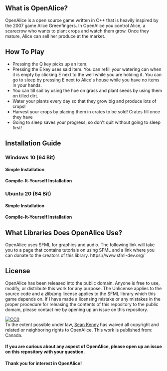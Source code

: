 <h2> What is OpenAlice? </h2>
<p> OpenAlice is a open source game written in C++ that is heavily inspired by the 2007 game Alice Greenfingers. In OpenAlice you control Alice, a scarecrow who wants to plant crops and watch them grow. Once they mature, Alice can sell her produce at the market. </p>

<h2> How To Play </h2>
<ul>
 <li> Pressing the Q key picks up an item. </li>
 <li> Pressing the E key uses said item. You can refill your watering can when it is empty by clicking E next to the well while you are holding it. You can go to sleep by pressing E next to Alice's house while you have no items in your hands. </li>
 <li> You can till soil by using the hoe on grass and plant seeds by using them on tilled dirt. </li>
 <li> Water your plants every day so that they grow big and produce lots of crops! </li>
 <li> Harvest your crops by placing them in crates to be sold! Crates fill once they have </li>
 <li> Going to sleep saves your progress, so don't quit without going to sleep first! </li>
</ul>

<h2> Installation Guide </h2>
<h3> Windows 10 (64 Bit) </h3>
<h4> Simple Installation </h4>
<p> </p>
<h4> Compile-It-Yourself Installation </h4>
<p> </p>
<h3> Ubuntu 20 (64 Bit) </h3>
<h4> Simple Installation </h4>
<p> </p>
<h4> Compile-It-Yourself Installation </h4>
<p> </p>

<h2> What Libraries Does OpenAlice Use? </h2>
<p> OpenAlice uses SFML for graphics and audio. The following link will take you to a page that contains tutorials on using SFML and a link where you can donate to the creators of this library. https://www.sfml-dev.org/ </p>

<h2> License </h2>
<p> 
  OpenAlice has been released into the public domain. Anyone is free to use, modify, or distribute this work for any purpose. The Unlicense applies to the source code and a zlib/png license applies to the SFML library which this game depends on. If I have made a licensing mistake or any mistakes in the proper procedure for releasing the contents of this repository to the public domain, please contact me by opening up an issue on this repository. 
</p>
<p xmlns:dct="http://purl.org/dc/terms/" xmlns:vcard="http://www.w3.org/2001/vcard-rdf/3.0#">
  <a rel="license"
     href="http://creativecommons.org/publicdomain/zero/1.0/">
    <img src="http://i.creativecommons.org/p/zero/1.0/88x31.png" style="border-style: none;" alt="CC0" />
  </a>
  <br />
  To the extent possible under law,
  <a rel="dct:publisher"
     href="https://github.com/SeanTheSheepCS/">
    <span property="dct:title">Sean Kenny</span></a>
  has waived all copyright and related or neighboring rights to
  <span property="dct:title">OpenAlice</span>.
This work is published from:
<span property="vcard:Country" datatype="dct:ISO3166"
      content="CA" about="https://github.com/SeanTheSheepCS/OpenAlice/">
  Canada</span>.
<h4> If you are curious about any aspect of OpenAlice, please open up an issue on this repository with your question. </h4>
<h4> Thank you for interest in OpenAlice! </h4>
